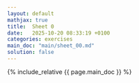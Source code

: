 ```yaml
---
layout: default
mathjax: true
title:  Sheet 0
date:   2025-10-20 08:33:19 +0100
categories: exercises 
main_doc: "main/sheet_00.md"
solution: false
---
```




{% include_relative {{ page.main_doc }} %}